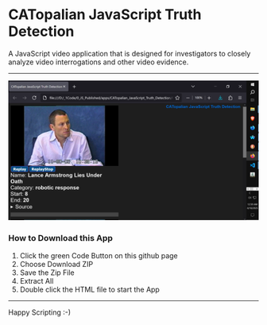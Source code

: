 # CATopalian JavaScript Truth Detection
A JavaScript video application that is designed for investigators to closely analyze video interrogations and other video evidence.

---

![screenshot_001](src/media/textures/screenshots/001.PNG)  


### How to Download this App
1. Click the green Code Button on this github page
2. Choose Download ZIP
3. Save the Zip File
4. Extract All
5. Double click the HTML file to start the App

---

Happy Scripting :-)

